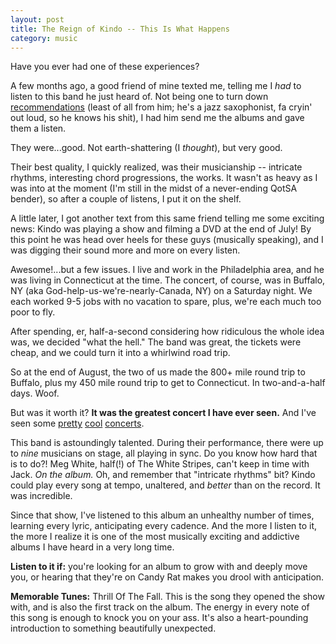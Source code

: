 ```yaml
---
layout: post 
title: The Reign of Kindo -- This Is What Happens
category: music
---
```


Have you ever had one of these experiences?

A few months ago, a good friend of mine texted me, telling me I *had* to listen to this band he just heard of. Not being one to turn down [recommendations][1] (least of all from him; he's a jazz saxophonist, fa cryin' out loud, so he knows his shit), I had him send me the albums and gave them a listen.

They were...good. Not earth-shattering (I *thought*), but very good.

Their best quality, I quickly realized, was their musicianship -- intricate rhythms, interesting chord progressions, the works. It wasn't as heavy as I was into at the moment (I'm still in the midst of a never-ending QotSA bender), so after a couple of listens, I put it on the shelf.

A little later, I got another text from this same friend telling me some exciting news: Kindo was playing a show and filming a DVD at the end of July! By this point he was head over heels for these guys (musically speaking), and I was digging their sound more and more on every listen.

Awesome!...but a few issues. I live and work in the Philadelphia area, and he was living in Connecticut at the time. The concert, of course, was in Buffalo, NY (aka God-help-us-we're-nearly-Canada, NY) on a Saturday night. We each worked 9-5 jobs with no vacation to spare, plus, we're each much too poor to fly.

After spending, er, half-a-second considering how ridiculous the whole idea was, we decided "what the hell." The band was great, the tickets were cheap, and we could turn it into a whirlwind road trip.

So at the end of August, the two of us made the 800+ mile round trip to Buffalo, plus my 450 mile round trip to get to Connecticut. In two-and-a-half days. Woof.

But was it worth it? **It was the greatest concert I have ever seen.** And I've seen some [pretty][rhcp] [cool][police] [concerts][muse].

This band is astoundingly talented. During their performance, there were up to *nine* musicians on stage, all playing in sync. Do you know how hard that is to do?! Meg White, half(!) of The White Stripes, can't keep in time with Jack. *On the album.* Oh, and remember that "intricate rhythms" bit? Kindo could play every song at tempo, unaltered, and *better* than on the record. It was incredible.

Since that show, I've listened to this album an unhealthy number of times, learning every lyric, anticipating every cadence. And the more I listen to it, the more I realize it is one of the most musically exciting and addictive albums I have heard in a very long time.

**Listen to it if:** you're looking for an album to grow with and deeply move you, or hearing that they're on Candy Rat makes you drool with anticipation.

**Memorable Tunes:** Thrill Of The Fall. This is the song they opened the show with, and is also the first track on the album. The energy in every note of this song is enough to knock you on your ass. It's also a heart-pounding introduction to something beautifully unexpected.

[1]: mailto:winsbe01@gmail.com  "No, really, let me know what you think I would love/laugh at."
[rhcp]: http://redhotchilipeppers.com  "Stadium Arcadium Tour"
[police]: http://www.thepolice.com  "Reunion Tour?" 
[muse]: http://muse.mu  "The Resistance Tour"

